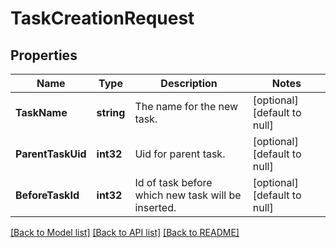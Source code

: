 # TaskCreationRequest

## Properties
Name | Type | Description | Notes
------------ | ------------- | ------------- | -------------
**TaskName** | **string** | The name for the new task. | [optional] [default to null]
**ParentTaskUid** | **int32** | Uid for parent task. | [optional] [default to null]
**BeforeTaskId** | **int32** | Id of task before which new task will be inserted. | [optional] [default to null]

[[Back to Model list]](../README.md#documentation-for-models) [[Back to API list]](../README.md#documentation-for-api-endpoints) [[Back to README]](../README.md)


